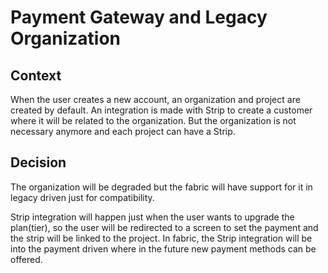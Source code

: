 # Payment Gateway and Legacy Organization

## Context

When the user creates a new account, an organization and project are created by default. An integration is made with Strip to create a customer where it will be related to the organization. But the organization is not necessary anymore and each project can have a Strip.

## Decision

The organization will be degraded but the fabric will have support for it in legacy driven just for compatibility.

Strip integration will happen just when the user wants to upgrade the plan(tier), so the user will be redirected to a screen to set the payment and the strip will be linked to the project. In fabric, the Strip integration will be into the payment driven where in the future new payment methods can be offered.
